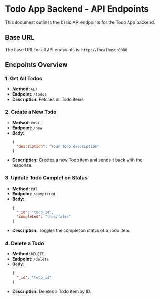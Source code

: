 # Todo App Backend - API Endpoints

This document outlines the basic API endpoints for the Todo App backend.

## Base URL
The base URL for all API endpoints is:
`http://localhost:8080`

## Endpoints Overview

### 1. Get All Todos
- **Method:** `GET`
- **Endpoint:** `/todos`
- **Description:** Fetches all Todo items.

### 2. Create a New Todo
- **Method:** `POST`
- **Endpoint:** `/new`
- **Body:**
  ```json
  {
    "description": "Your todo description"
  }
  ```
- **Description:** Creates a new Todo item and sends it back with the response.

### 3. Update Todo Completion Status
- **Method:** `PUT`
- **Endpoint:** `/completed`
- **Body:**
  ```json
  {
    "_id": "todo_id",
    "completed": "true/false"
  }
  ```
- **Description:** Toggles the completion status of a Todo item.

### 4. Delete a Todo
- **Method:** `DELETE`
- **Endpoint:** `/delete`
- **Body:**
  ```json
  {
    "_id": "todo_id"
  }
  ```
- **Description:** Deletes a Todo item by ID.
